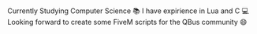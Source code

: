 Currently Studying Computer Science 📚
I have expirience in Lua and C 💻
Looking forward to create some FiveM scripts for the QBus community 😄

<!---
m1tr40/m1tr40 is a ✨ special ✨ repository because its `README.md` (this file) appears on your GitHub profile.
You can click the Preview link to take a look at your changes.
--->
